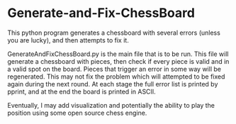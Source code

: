 # Generate-and-Fix-ChessBoard
This python program generates a chessboard with several errors (unless you are lucky), and then attempts to fix it.

GenerateAndFixChessBoard.py is the main file that is to be run. This file will generate a chessboard with pieces, then check if every piece is valid and in a valid spot on the board.
Pieces that trigger an error in some way will be regenerated. This may not fix the problem which will attempted to be fixed again during the next round. At each stage the full error list is printed by
pprint, and at the end the board is printed in ASCII.

Eventually, I may add visualization and potentially the ability to play the position using some open source chess engine.
